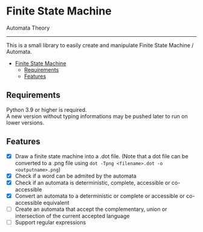 # Finite State Machine
Automata Theory
___

This is a small library to easily create and manipulate Finite State Machine / Automata. 

- [Finite State Machine](#finite-state-machine)
  - [Requirements](#requirements)
  - [Features](#features)


## Requirements

Python 3.9 or higher is required. \
A new version without typing informations may be pushed later to run on lower versions.

## Features

- [x] Draw a finite state machine into a .dot file. (Note that a dot file can be converted to a .png file using `dot -Tpng <filename>.dot -o <outputname>.png`)
- [x] Check if a word can be admited by the automata
- [x] Check if an automata is deterministic, complete, accessible or co-accessible
- [x] Convert an automata to a deterministic or complete or accessible or co-accessible equivalent
- [ ] Create an automata that accept the complementary, union or intersection of the current accepted language
- [ ] Support regular expressions